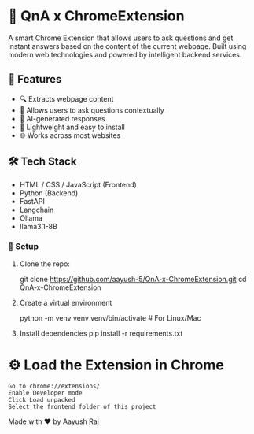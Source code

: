 # 🧠 QnA x ChromeExtension

A smart Chrome Extension that allows users to ask questions and get instant answers based on the content of the current webpage. Built using modern web technologies and powered by intelligent backend services.

## 🚀 Features

- 🔍 Extracts webpage content
- 🤖 Allows users to ask questions contextually
- 💬 AI-generated responses
- 🧩 Lightweight and easy to install
- 🌐 Works across most websites

## 🛠️ Tech Stack

- HTML / CSS / JavaScript (Frontend)
- Python (Backend)
- FastAPI 
- Langchain
- Ollama
- llama3.1-8B

### 🔧 Setup

1. Clone the repo:
   
   git clone https://github.com/aayush-5/QnA-x-ChromeExtension.git
   cd QnA-x-ChromeExtension
   
2. Create a virtual environment

    python -m venv venv
    venv/bin/activate  # For Linux/Mac

3. Install dependencies
     pip install -r requirements.txt

# ⚙️ Load the Extension in Chrome

    Go to chrome://extensions/
    Enable Developer mode
    Click Load unpacked
    Select the frontend folder of this project

Made with ❤️ by Aayush Raj
